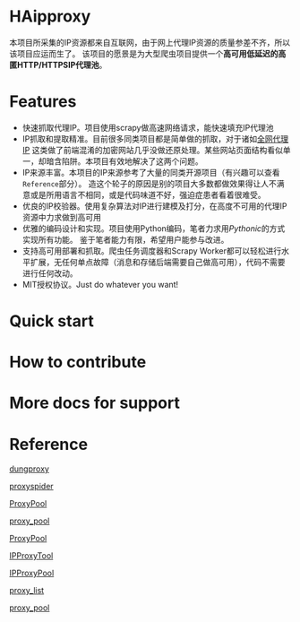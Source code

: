 # HAipproxy
本项目所采集的IP资源都来自互联网，由于网上代理IP资源的质量参差不齐，所以该项目应运而生了。
该项目的愿景是为大型爬虫项目提供一个**高可用低延迟的高匿HTTP/HTTPSIP代理池**。

# Features
- 快速抓取代理IP。项目使用scrapy做高速网络请求，能快速填充IP代理池
- IP抓取和提取精准。目前很多同类项目都是简单做的抓取，对于诸如[全网代理IP](http://www.goubanjia.com/free/gngn/index.shtml)
这类做了前端混淆的加密网站几乎没做还原处理。某些网站页面结构看似单一，却暗含陷阱。本项目有效地解决了这两个问题。
- IP来源丰富。本项目的IP来源参考了大量的同类开源项目（有兴趣可以查看`Reference`部分）。
造这个轮子的原因是别的项目大多数都做效果得让人不满意或是所用语言不相同，或是代码味道不好，强迫症患者看着很难受。
- 优良的IP校验器。使用复杂算法对IP进行建模及打分，在高度不可用的代理IP资源中力求做到高可用
- 优雅的编码设计和实现。项目使用Python编码，笔者力求用*Pythonic*的方式实现所有功能。
鉴于笔者能力有限，希望用户能参与改进。
- 支持高可用部署和抓取。爬虫任务调度器和Scrapy Worker都可以轻松进行水平扩展，无任何单点故障（消息和存储后端需要自己做高可用），代码不需要进行任何改动。
- MIT授权协议。Just do whatever you want!

# Quick start

# How to contribute

# More docs for support

# Reference
[dungproxy](https://github.com/virjar/dungproxy)

[proxyspider](https://github.com/zhangchenchen/proxyspider)

[ProxyPool](https://github.com/henson/ProxyPool)

[proxy_pool](https://github.com/jhao104/proxy_pool)

[ProxyPool](https://github.com/WiseDoge/ProxyPool)

[IPProxyTool](https://github.com/awolfly9/IPProxyTool)

[IPProxyPool](https://github.com/qiyeboy/IPProxyPool)

[proxy_list](https://github.com/gavin66/proxy_list)

[proxy_pool](https://github.com/lujqme/proxy_pool)